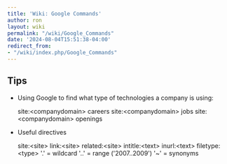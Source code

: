```yaml
---
title: 'Wiki: Google Commands'
author: ron
layout: wiki
permalink: "/wiki/Google_Commands"
date: '2024-08-04T15:51:38-04:00'
redirect_from:
- "/wiki/index.php/Google_Commands"
---
```


## Tips

-   Using Google to find what type of technologies a company is using:

    site:&lt;companydomain&gt; careers
    site:&lt;companydomain&gt; jobs
    site:&lt;companydomain&gt; openings

-   Useful directives

    site:&lt;site&gt;
    link:&lt;site&gt;
    related:&lt;site&gt;
    intitle:&lt;text&gt;
    inurl:&lt;text&gt;
    filetype:&lt;type&gt;
    '.' = wildcard
    '..' = range ('2007..2009')
    '~' = synonyms
